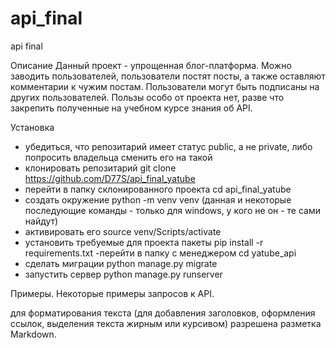 # api_final
api final

Описание
Данный проект - упрощенная блог-платформа.
Можно заводить пользователей,
пользователи постят посты,
а также оставляют комментарии к чужим постам.
Пользователи могут быть подписаны на других пользователей.
Пользы особо от проекта нет, разве что закрепить полученные на учебном курсе знания об API.

Установка
- убедиться, что репозитарий имеет статус public, а не private, либо попросить владельца сменить его на такой
- клонировать репозитарий
 git clone https://github.com/D77S/api_final_yatube
- перейти в папку склонированного проекта
cd api_final_yatube
- создать окружение
python -m venv venv (данная и некоторые последующие команды - только для windows, у кого не он - те сами найдут)
- активировать его
source venv/Scripts/activate
- установить требуемые для проекта пакеты
pip install -r requirements.txt
-перейти в папку с менеджером
cd yatube_api
- сделать миграции
python manage.py migrate
- запустить сервер
python manage.py runserver


Примеры. Некоторые примеры запросов к API.

для форматирования текста (для добавления заголовков, оформления ссылок, выделения текста жирным или курсивом) разрешена разметка Markdown.